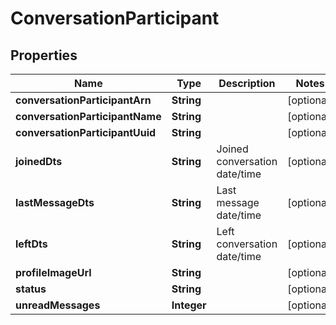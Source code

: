 
# ConversationParticipant

## Properties
Name | Type | Description | Notes
------------ | ------------- | ------------- | -------------
**conversationParticipantArn** | **String** |  |  [optional]
**conversationParticipantName** | **String** |  |  [optional]
**conversationParticipantUuid** | **String** |  |  [optional]
**joinedDts** | **String** | Joined conversation date/time |  [optional]
**lastMessageDts** | **String** | Last message date/time |  [optional]
**leftDts** | **String** | Left conversation date/time |  [optional]
**profileImageUrl** | **String** |  |  [optional]
**status** | **String** |  |  [optional]
**unreadMessages** | **Integer** |  |  [optional]



